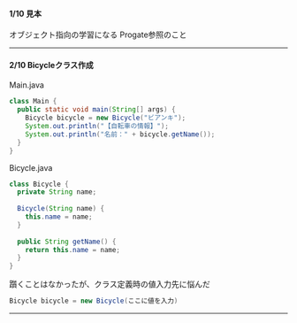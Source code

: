 #### 1/10 見本
オブジェクト指向の学習になる
Progate参照のこと

***

#### 2/10 Bicycleクラス作成
Main.java
```java
class Main {
  public static void main(String[] args) {
    Bicycle bicycle = new Bicycle("ビアンキ");
    System.out.println("【自転車の情報】");
    System.out.println("名前：" + bicycle.getName());
  }
}
```

Bicycle.java
```java
class Bicycle {
  private String name;
  
  Bicycle(String name) {
    this.name = name;
  }
  
  public String getName() {
    return this.name = name;
  }
}
```


躓くことはなかったが、クラス定義時の値入力先に悩んだ
``` java
Bicycle bicycle = new Bicycle(ここに値を入力)
```
***
